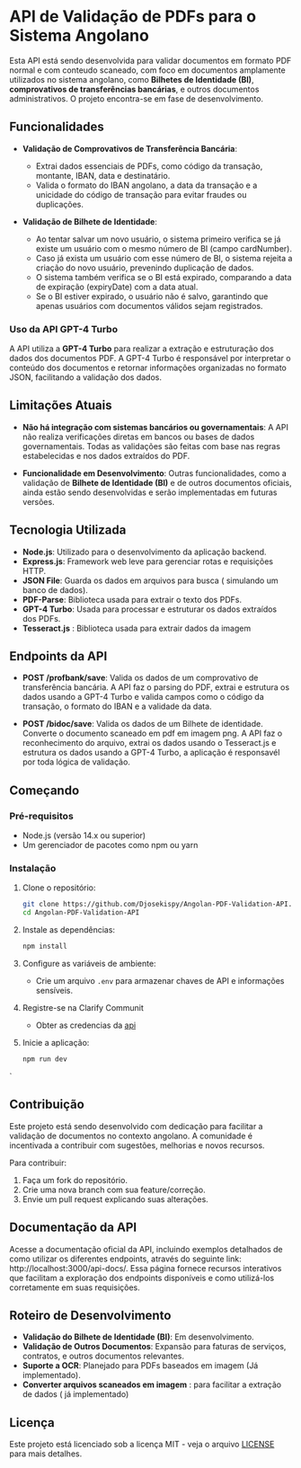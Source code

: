 
# API de Validação de PDFs para o Sistema Angolano

Esta API está sendo desenvolvida para validar documentos em formato PDF normal e com conteudo scaneado, com foco em documentos amplamente utilizados no sistema angolano, como **Bilhetes de Identidade (BI)**, **comprovativos de transferências bancárias**, e outros documentos administrativos. O projeto encontra-se em fase de desenvolvimento.

## Funcionalidades

- **Validação de Comprovativos de Transferência Bancária**: 
  - Extrai dados essenciais de PDFs, como código da transação, montante, IBAN, data e destinatário.
  - Valida o formato do IBAN angolano, a data da transação e a unicidade do código de transação para evitar fraudes ou duplicações.

- **Validação de Bilhete de Identidade**: 
   - Ao tentar salvar um novo usuário, o sistema primeiro verifica se já existe um usuário com o mesmo número de BI (campo cardNumber).
   - Caso já exista um usuário com esse número de BI, o sistema rejeita a criação do novo usuário, prevenindo duplicação de dados.
   - O sistema também verifica se o BI está expirado, comparando a data de expiração (expiryDate) com a data atual.
   - Se o BI estiver expirado, o usuário não é salvo, garantindo que apenas usuários com documentos válidos sejam registrados.

### Uso da API GPT-4 Turbo

A API utiliza a **GPT-4 Turbo** para realizar a extração e estruturação dos dados dos documentos PDF. A GPT-4 Turbo é responsável por interpretar o conteúdo dos documentos e retornar informações organizadas no formato JSON, facilitando a validação dos dados.

## Limitações Atuais

- **Não há integração com sistemas bancários ou governamentais**: A API não realiza verificações diretas em bancos ou bases de dados governamentais. Todas as validações são feitas com base nas regras estabelecidas e nos dados extraídos do PDF.
  
- **Funcionalidade em Desenvolvimento**: Outras funcionalidades, como a validação de **Bilhete de Identidade (BI)** e de outros documentos oficiais, ainda estão sendo desenvolvidas e serão implementadas em futuras versões.

## Tecnologia Utilizada

- **Node.js**: Utilizado para o desenvolvimento da aplicação backend.
- **Express.js**: Framework web leve para gerenciar rotas e requisições HTTP.
- **JSON File**: Guarda os dados em arquivos para busca ( simulando um banco de dados).
- **PDF-Parse**: Biblioteca usada para extrair o texto dos PDFs.
- **GPT-4 Turbo**: Usada para processar e estruturar os dados extraídos dos PDFs.
- **Tesseract.js** : Biblioteca usada para extrair dados da imagem

## Endpoints da API

- **POST /profbank/save**:
  Valida os dados de um comprovativo de transferência bancária. A API faz o parsing do PDF, extrai e estrutura os dados usando a GPT-4 Turbo e valida campos como o código da transação, o formato do IBAN e a validade da data.

- **POST /bidoc/save**:
    Valida os dados de um Bilhete de identidade. Converte o documento scaneado em pdf em imagem png. A API faz o reconhecimento do arquivo, extrai os dados usando o Tesseract.js  e estrutura os dados usando a GPT-4 Turbo, a aplicação é responsavél por toda lógica de validação.

## Começando

### Pré-requisitos

- Node.js (versão 14.x ou superior)
- Um gerenciador de pacotes como npm ou yarn

### Instalação

1. Clone o repositório:
   ```bash
   git clone https://github.com/Djosekispy/Angolan-PDF-Validation-API.git
   cd Angolan-PDF-Validation-API
   ```

2. Instale as dependências:
   ```bash
   npm install
   ```

3. Configure as variáveis de ambiente:
   - Crie um arquivo `.env` para armazenar chaves de API e informações sensíveis.

4. Registre-se na Clarify Communit 
    - Obter as credencias da [api](https://clarifai.com/openai/chat-completion/models/GPT-3_5-turbo) 
    
5. Inicie a aplicação:
   ```bash
   npm run dev
   ```

`

## Contribuição

Este projeto está sendo desenvolvido com dedicação para facilitar a validação de documentos no contexto angolano. A comunidade é incentivada a contribuir com sugestões, melhorias e novos recursos.

Para contribuir:
1. Faça um fork do repositório.
2. Crie uma nova branch com sua feature/correção.
3. Envie um pull request explicando suas alterações.


## Documentação da API

Acesse a documentação oficial da API, incluindo exemplos detalhados de como utilizar os diferentes endpoints, através do seguinte link: http://localhost:3000/api-docs/. Essa página fornece recursos interativos que facilitam a exploração dos endpoints disponíveis e como utilizá-los corretamente em suas requisições.


## Roteiro de Desenvolvimento

- **Validação do Bilhete de Identidade (BI)**: Em desenvolvimento.
- **Validação de Outros Documentos**: Expansão para faturas de serviços, contratos, e outros documentos relevantes.
- **Suporte a OCR**: Planejado para PDFs baseados em imagem (Já implementado).
- **Converter arquivos scaneados em imagem** : para facilitar a extração de dados ( já implementado)
  
## Licença

Este projeto está licenciado sob a licença MIT - veja o arquivo [LICENSE](LICENSE) para mais detalhes.

